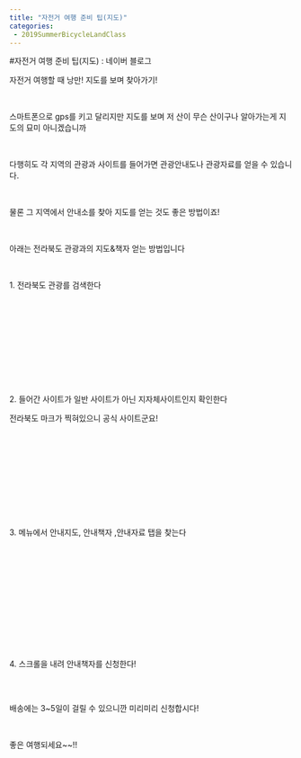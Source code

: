 ```yaml
---
title: "자전거 여행 준비 팁(지도)"
categories:
 - 2019SummerBicycleLandClass
---
```

#자전거 여행 준비 팁(지도) : 네이버 블로그
<div class="wrap_rabbit pcol2 _param(1) _postViewArea221565686137" id="post-view221565686137">
<!-- Rabbit HTML --><div class="se-viewer se-theme-default" lang="ko-KR">
<!-- SE_DOC_HEADER_END -->
<div class="se-main-container">
<div class="se-component se-text se-l-default" id="SE-64d8e93c-a580-4626-80ed-e64f84a078f3">
<div class="se-component-content">
<div class="se-section se-section-text se-l-default">
<div class="se-module se-module-text"><!-- SE-TEXT { --><p class="se-text-paragraph se-text-paragraph-align-" id="SE-29399a64-a65a-45de-906c-2a3579e824c7" style=""><span class="se-fs- se-ff-" id="SE-a1ac44de-13cf-494b-bc1d-656ecdc4527a" style="">자전거 여행할 때 낭만! 지도를 보며 찾아가기!</span></p><!-- } SE-TEXT --><!-- SE-TEXT { --><p class="se-text-paragraph se-text-paragraph-align-" id="SE-4f439cd4-9e1c-48ff-b297-30db5afe3e1d" style=""><span class="se-fs- se-ff-" id="SE-acff30b9-c8d7-4371-85c5-b6e3cfb809dd" style="">​</span></p><!-- } SE-TEXT --><!-- SE-TEXT { --><p class="se-text-paragraph se-text-paragraph-align-" id="SE-26266f57-9d36-469f-bb8c-9cbe5b6c88ed" style=""><span class="se-fs- se-ff-" id="SE-fe7a5f71-e3b3-422c-ac2c-cfa96cba89ed" style="">스마트폰으로 gps를 키고 달리지만 지도를 보며 저 산이 무슨 산이구나 알아가는게 지도의 묘미 아니겠습니까</span></p><!-- } SE-TEXT --><!-- SE-TEXT { --><p class="se-text-paragraph se-text-paragraph-align-" id="SE-a8b88160-e5ba-40d5-94e9-22c4534ec88e" style=""><span class="se-fs- se-ff-" id="SE-56d6cdd1-e2c2-4156-b882-5fabf8142ae4" style="">​</span></p><!-- } SE-TEXT --><!-- SE-TEXT { --><p class="se-text-paragraph se-text-paragraph-align-" id="SE-1695fbe0-4a8c-44bf-8842-492720e64032" style=""><span class="se-fs- se-ff-" id="SE-82f4d427-8e05-4e8e-966b-b619c497b59a" style="">다행히도 각 지역의 관광과 사이트를 들어가면 관광안내도나 관광자료를 얻을 수 있습니다.</span></p><!-- } SE-TEXT --><!-- SE-TEXT { --><p class="se-text-paragraph se-text-paragraph-align-" id="SE-74848174-9d65-4bba-b82f-c90ebda28547" style=""><span class="se-fs- se-ff-" id="SE-c8696ad0-ff5b-4b29-ab26-77bd0c0d281d" style="">​</span></p><!-- } SE-TEXT --><!-- SE-TEXT { --><p class="se-text-paragraph se-text-paragraph-align-" id="SE-a4137411-6a48-417d-a301-db28b880d90a" style=""><span class="se-fs- se-ff-" id="SE-8c9fd7a5-1292-4396-a7e0-a8e2b7dae1d4" style="">물론 그 지역에서 안내소를 찾아 지도를 얻는 것도 좋은 방법이죠!</span></p><!-- } SE-TEXT --><!-- SE-TEXT { --><p class="se-text-paragraph se-text-paragraph-align-" id="SE-aad1a8be-0d5e-48fa-8a7a-ade85600cf7c" style=""><span class="se-fs- se-ff-" id="SE-0a5bbba2-71df-467f-8196-8ae8795d5fb8" style="">​</span></p><!-- } SE-TEXT --><!-- SE-TEXT { --><p class="se-text-paragraph se-text-paragraph-align-" id="SE-e6cec40d-d225-4945-a054-4c1788394a53" style=""><span class="se-fs- se-ff-" id="SE-61eb9c58-a75e-47df-befb-18ad812b30d2" style="">아래는 전라북도 관광과의 지도&amp;책자 얻는 방법입니다</span></p><!-- } SE-TEXT --><!-- SE-TEXT { --><p class="se-text-paragraph se-text-paragraph-align-" id="SE-f802e2ab-3150-4db0-a50c-2cfd9f813e0d" style=""><span class="se-fs- se-ff-" id="SE-f6f8d677-2320-4487-a599-2c472613975d" style="">​</span></p><!-- } SE-TEXT --><!-- SE-TEXT { --><p class="se-text-paragraph se-text-paragraph-align-" id="SE-f566ebed-acbb-446a-89dc-db3d93355b87" style=""><span class="se-fs- se-ff-" id="SE-6d61f86f-e75e-4fa0-9c30-b1ef060dea93" style="">1. 전라북도 관광를 검색한다</span></p><!-- } SE-TEXT --></div>
</div>
</div>
</div> <div class="se-component se-image se-l-default" id="SE-70e219bf-b2b6-46a0-94a8-3f89b5193da7">
<div class="se-component-content se-component-content-fit">
<div class="se-section se-section-image se-l-default se-section-align-">
<a class="se-module se-module-image __se_image_link __se_link" data-linkdata='{"id" : "SE-70e219bf-b2b6-46a0-94a8-3f89b5193da7", "src" : "https://postfiles.pstatic.net/MjAxOTA2MTlfMTA1/MDAxNTYwOTE2NzIzNTEw.tdvx51oLthvRdJIKbdpx5wGHR7KG9szEUNL882tgJ38g.PB6CniDqLF9oy8ah4wjpFC6ntGCuXIw5xiU5lwgJnsUg.PNG.dls32208/image.png", "linkUse" : "false", "link" : ""}' data-linktype="img" href="#" onclick="return false;" style=" ">
<img alt="" class="se-image-resource" data-height="313" data-lazy-src="https://postfiles.pstatic.net/MjAxOTA2MTlfMTA1/MDAxNTYwOTE2NzIzNTEw.tdvx51oLthvRdJIKbdpx5wGHR7KG9szEUNL882tgJ38g.PB6CniDqLF9oy8ah4wjpFC6ntGCuXIw5xiU5lwgJnsUg.PNG.dls32208/image.png?type=w966" data-width="693" src="https://postfiles.pstatic.net/MjAxOTA2MTlfMTA1/MDAxNTYwOTE2NzIzNTEw.tdvx51oLthvRdJIKbdpx5wGHR7KG9szEUNL882tgJ38g.PB6CniDqLF9oy8ah4wjpFC6ntGCuXIw5xiU5lwgJnsUg.PNG.dls32208/image.png?type=w80_blur">
</img></a> </div>
</div>
</div> <div class="se-component se-text se-l-default" id="SE-d4f66998-209f-4d58-9613-64bb0850289e">
<div class="se-component-content">
<div class="se-section se-section-text se-l-default">
<div class="se-module se-module-text"><!-- SE-TEXT { --><p class="se-text-paragraph se-text-paragraph-align-" id="SE-ee0e34f5-61bb-4ab3-be19-715acf7f29e6" style=""><span class="se-fs- se-ff-" id="SE-e8b91a25-eca3-45d3-9152-d03185e6166f" style="">​</span></p><!-- } SE-TEXT --><!-- SE-TEXT { --><p class="se-text-paragraph se-text-paragraph-align-" id="SE-4f310d15-0225-4cec-9ecf-dfd34650d4bc" style=""><span class="se-fs- se-ff-" id="SE-83e0cbbf-c2d7-42bd-8fce-f15674bc7a5f" style="">​</span></p><!-- } SE-TEXT --><!-- SE-TEXT { --><p class="se-text-paragraph se-text-paragraph-align-" id="SE-7ded85c7-dd6b-4746-aa55-67df0ea0b61d" style=""><span class="se-fs- se-ff-" id="SE-0d5083fc-eaf6-4bb9-be13-6b2a211564a7" style="">​</span></p><!-- } SE-TEXT --><!-- SE-TEXT { --><p class="se-text-paragraph se-text-paragraph-align-" id="SE-2c1b251d-5eb6-4de3-84b0-6f23322cddc2" style=""><span class="se-fs- se-ff-" id="SE-1eb8e90f-aab7-456a-ab38-8f670fb8363a" style="">​</span></p><!-- } SE-TEXT --><!-- SE-TEXT { --><p class="se-text-paragraph se-text-paragraph-align-" id="SE-c0c743c0-a5b4-4995-8058-df8197545f87" style=""><span class="se-fs- se-ff-" id="SE-fc82c326-4083-4238-b2db-56981c4b3d7f" style="">​</span></p><!-- } SE-TEXT --><!-- SE-TEXT { --><p class="se-text-paragraph se-text-paragraph-align-" id="SE-527e83ca-3443-4ca6-ae4f-c6c5e0205a31" style=""><span class="se-fs- se-ff-" id="SE-afb6eab7-4a83-4d64-b6bc-d5c521ef615b" style="">2. 들어간 사이트가 일반 사이트가 아닌 지자체사이트인지 확인한다</span></p><!-- } SE-TEXT --><!-- SE-TEXT { --><p class="se-text-paragraph se-text-paragraph-align-" id="SE-f5adef5f-cbe5-4f9d-9f4b-b0f816bdbac6" style=""><span class="se-fs- se-ff-" id="SE-bcb97b5f-2371-4a25-a913-08c9b07ad29d" style="">전라북도 마크가 찍혀있으니 공식 사이트군요!</span></p><!-- } SE-TEXT --></div>
</div>
</div>
</div> <div class="se-component se-image se-l-default" id="SE-53bd2fc4-c259-4a3a-b725-043b443594cc">
<div class="se-component-content se-component-content-fit">
<div class="se-section se-section-image se-l-default se-section-align-">
<a class="se-module se-module-image __se_image_link __se_link" data-linkdata='{"id" : "SE-53bd2fc4-c259-4a3a-b725-043b443594cc", "src" : "https://postfiles.pstatic.net/MjAxOTA2MTlfNzEg/MDAxNTYwOTE2ODE2ODE1.Uy95vPkQcBR_4INgsxJdm9LS9qTCqCQkMzGmdiwSHk4g.swBTDlZ60VO64its_BxEzt8weF4VTX_p6zPaIIpjXUcg.PNG.dls32208/image.png", "linkUse" : "false", "link" : ""}' data-linktype="img" href="#" onclick="return false;" style=" ">
<img alt="" class="se-image-resource" data-height="311" data-lazy-src="https://postfiles.pstatic.net/MjAxOTA2MTlfNzEg/MDAxNTYwOTE2ODE2ODE1.Uy95vPkQcBR_4INgsxJdm9LS9qTCqCQkMzGmdiwSHk4g.swBTDlZ60VO64its_BxEzt8weF4VTX_p6zPaIIpjXUcg.PNG.dls32208/image.png?type=w966" data-width="693" src="https://postfiles.pstatic.net/MjAxOTA2MTlfNzEg/MDAxNTYwOTE2ODE2ODE1.Uy95vPkQcBR_4INgsxJdm9LS9qTCqCQkMzGmdiwSHk4g.swBTDlZ60VO64its_BxEzt8weF4VTX_p6zPaIIpjXUcg.PNG.dls32208/image.png?type=w80_blur">
</img></a> </div>
</div>
</div> <div class="se-component se-text se-l-default" id="SE-89405371-921c-41a5-bc0f-27b392aa3225">
<div class="se-component-content">
<div class="se-section se-section-text se-l-default">
<div class="se-module se-module-text"><!-- SE-TEXT { --><p class="se-text-paragraph se-text-paragraph-align-" id="SE-41485fc9-f2e2-42f5-a4dc-9fbb3402bd87" style=""><span class="se-fs- se-ff-" id="SE-65d8e8f9-9675-4e33-b111-94400cffb2a4" style="">​</span></p><!-- } SE-TEXT --><!-- SE-TEXT { --><p class="se-text-paragraph se-text-paragraph-align-" id="SE-1e9bdac4-0291-4da3-b852-6e2b2feaa888" style=""><span class="se-fs- se-ff-" id="SE-fed84e92-7f29-4fe7-8530-cb339ca13b33" style="">​</span></p><!-- } SE-TEXT --><!-- SE-TEXT { --><p class="se-text-paragraph se-text-paragraph-align-" id="SE-be592cf5-f927-4e21-a7bd-2f3484336f64" style=""><span class="se-fs- se-ff-" id="SE-d6f003b8-da1e-474f-aa7b-bb9d6fd24252" style="">​</span></p><!-- } SE-TEXT --><!-- SE-TEXT { --><p class="se-text-paragraph se-text-paragraph-align-" id="SE-f8bf229e-f00e-4d07-bd92-8299378ce03c" style=""><span class="se-fs- se-ff-" id="SE-0c578813-015f-4e74-b69d-f7d347f9ec6e" style="">​</span></p><!-- } SE-TEXT --><!-- SE-TEXT { --><p class="se-text-paragraph se-text-paragraph-align-" id="SE-b6410d72-8f2c-4a12-b073-8941e46bac4a" style=""><span class="se-fs- se-ff-" id="SE-c3cb963f-5bf6-4363-9e49-640408df485c" style="">​</span></p><!-- } SE-TEXT --><!-- SE-TEXT { --><p class="se-text-paragraph se-text-paragraph-align-" id="SE-da524fde-f8e5-4b1f-8805-f7703985a30a" style=""><span class="se-fs- se-ff-" id="SE-d0ee7162-90a9-4e10-a3e4-27231253bd59" style="">3. 메뉴에서 안내지도, 안내책자 ,안내자료 탭을 찾는다</span></p><!-- } SE-TEXT --></div>
</div>
</div>
</div> <div class="se-component se-image se-l-default" id="SE-3ce8776d-28f8-4b2a-a476-42126ba81388">
<div class="se-component-content se-component-content-fit">
<div class="se-section se-section-image se-l-default se-section-align-">
<a class="se-module se-module-image __se_image_link __se_link" data-linkdata='{"id" : "SE-3ce8776d-28f8-4b2a-a476-42126ba81388", "src" : "https://postfiles.pstatic.net/MjAxOTA2MTlfOTgg/MDAxNTYwOTE2OTM1MzUx.ouCNRwMyBzys7TsKlGZZlFPnfUuxQI7wcA9Ow2Lkov0g.3X82m722pf96XcpRBIJi3SHfq-lJ8EK50RFTjW5Qp7gg.PNG.dls32208/image.png", "linkUse" : "false", "link" : ""}' data-linktype="img" href="#" onclick="return false;" style=" ">
<img alt="" class="se-image-resource" data-height="251" data-lazy-src="https://postfiles.pstatic.net/MjAxOTA2MTlfOTgg/MDAxNTYwOTE2OTM1MzUx.ouCNRwMyBzys7TsKlGZZlFPnfUuxQI7wcA9Ow2Lkov0g.3X82m722pf96XcpRBIJi3SHfq-lJ8EK50RFTjW5Qp7gg.PNG.dls32208/image.png?type=w966" data-width="693" src="https://postfiles.pstatic.net/MjAxOTA2MTlfOTgg/MDAxNTYwOTE2OTM1MzUx.ouCNRwMyBzys7TsKlGZZlFPnfUuxQI7wcA9Ow2Lkov0g.3X82m722pf96XcpRBIJi3SHfq-lJ8EK50RFTjW5Qp7gg.PNG.dls32208/image.png?type=w80_blur">
</img></a> </div>
</div>
</div> <div class="se-component se-text se-l-default" id="SE-3f55c212-5125-4305-8201-daef6668d01a">
<div class="se-component-content">
<div class="se-section se-section-text se-l-default">
<div class="se-module se-module-text"><!-- SE-TEXT { --><p class="se-text-paragraph se-text-paragraph-align-" id="SE-543a31b4-6c42-4746-a051-6e6c7a1f30f3" style=""><span class="se-fs- se-ff-" id="SE-6d4a3abb-1602-435b-9187-cc459c1def62" style="">​</span></p><!-- } SE-TEXT --><!-- SE-TEXT { --><p class="se-text-paragraph se-text-paragraph-align-" id="SE-97e53edc-7b71-4f51-a265-9447983d7201" style=""><span class="se-fs- se-ff-" id="SE-0f11d1e6-754d-41b2-ba41-3e21db9a7481" style="">​</span></p><!-- } SE-TEXT --><!-- SE-TEXT { --><p class="se-text-paragraph se-text-paragraph-align-" id="SE-233bbd2e-e070-44a5-b456-0e2df8147fe3" style=""><span class="se-fs- se-ff-" id="SE-e66daff5-b66d-4e7b-ace0-896bad1fb4dd" style="">​</span></p><!-- } SE-TEXT --><!-- SE-TEXT { --><p class="se-text-paragraph se-text-paragraph-align-" id="SE-01e6f7bc-faf8-45d7-9d08-72ee1e29e097" style=""><span class="se-fs- se-ff-" id="SE-229359d5-ee04-4bfd-bcbf-db4040b0a7d4" style="">​</span></p><!-- } SE-TEXT --><!-- SE-TEXT { --><p class="se-text-paragraph se-text-paragraph-align-" id="SE-bd06d0db-7f94-40a6-99b0-449b0bb0858d" style=""><span class="se-fs- se-ff-" id="SE-386c4334-428f-4128-8fa3-610be05c30e1" style="">​</span></p><!-- } SE-TEXT --><!-- SE-TEXT { --><p class="se-text-paragraph se-text-paragraph-align-" id="SE-e7257cc6-01e2-46f9-9737-7fb4129ae47e" style=""><span class="se-fs- se-ff-" id="SE-bc9658eb-5367-4c31-8544-b02cf0753d18" style="">​</span></p><!-- } SE-TEXT --><!-- SE-TEXT { --><p class="se-text-paragraph se-text-paragraph-align-" id="SE-598155be-a4c4-4fe5-84db-4e66b331ba61" style=""><span class="se-fs- se-ff-" id="SE-40169c41-1573-4954-b7d1-8d5927272ec1" style="">4. 스크롤을 내려 안내책자를 신청한다!</span></p><!-- } SE-TEXT --></div>
</div>
</div>
</div> <div class="se-component se-image se-l-default" id="SE-824b559b-ec00-4279-a5ab-79535b294027">
<div class="se-component-content se-component-content-fit">
<div class="se-section se-section-image se-l-default se-section-align-">
<a class="se-module se-module-image __se_image_link __se_link" data-linkdata='{"id" : "SE-824b559b-ec00-4279-a5ab-79535b294027", "src" : "https://postfiles.pstatic.net/MjAxOTA2MTlfNTMg/MDAxNTYwOTE3MDIxNDg1.3bv77C_vNy0TuhBR9g5CMppfyLpkDW4WiX68kgnbyHUg.sKr4_4eLLHOKNI52ITdGhuNLjM-eizc6JlxvYTU0cz0g.PNG.dls32208/image.png", "linkUse" : "false", "link" : ""}' data-linktype="img" href="#" onclick="return false;" style=" ">
<img alt="" class="se-image-resource" data-height="355" data-lazy-src="https://postfiles.pstatic.net/MjAxOTA2MTlfNTMg/MDAxNTYwOTE3MDIxNDg1.3bv77C_vNy0TuhBR9g5CMppfyLpkDW4WiX68kgnbyHUg.sKr4_4eLLHOKNI52ITdGhuNLjM-eizc6JlxvYTU0cz0g.PNG.dls32208/image.png?type=w966" data-width="693" src="https://postfiles.pstatic.net/MjAxOTA2MTlfNTMg/MDAxNTYwOTE3MDIxNDg1.3bv77C_vNy0TuhBR9g5CMppfyLpkDW4WiX68kgnbyHUg.sKr4_4eLLHOKNI52ITdGhuNLjM-eizc6JlxvYTU0cz0g.PNG.dls32208/image.png?type=w80_blur">
</img></a> </div>
</div>
</div> <div class="se-component se-text se-l-default" id="SE-0a894648-a1b6-4e2f-acd2-27ac03c4cb5a">
<div class="se-component-content">
<div class="se-section se-section-text se-l-default">
<div class="se-module se-module-text"><!-- SE-TEXT { --><p class="se-text-paragraph se-text-paragraph-align-" id="SE-b1fa97ff-1c15-40aa-b1b7-e7bb763b7a70" style=""><span class="se-fs- se-ff-" id="SE-f8b29a62-9b6f-4a80-94df-708d5d0c6085" style="">​</span></p><!-- } SE-TEXT --><!-- SE-TEXT { --><p class="se-text-paragraph se-text-paragraph-align-" id="SE-8ffe2b05-d17d-434c-a8e1-f4f18dbae69e" style=""><span class="se-fs- se-ff-" id="SE-60d2a6df-8d2c-467d-b3fe-bbd5f0083a98" style="">배송에는 3~5일이 걸릴 수 있으니깐 미리미리 신청합시다!</span></p><!-- } SE-TEXT --><!-- SE-TEXT { --><p class="se-text-paragraph se-text-paragraph-align-" id="SE-625307a1-fbe8-4097-9402-40227ff1bf6d" style=""><span class="se-fs- se-ff-" id="SE-633a8530-86e2-49b6-8d5f-47671a26060b" style="">​</span></p><!-- } SE-TEXT --><!-- SE-TEXT { --><p class="se-text-paragraph se-text-paragraph-align-" id="SE-ec1d41c3-103e-4067-9e7d-62756f4fe5d6" style=""><span class="se-fs- se-ff-" id="SE-f2808fce-3eeb-4d28-b1c5-3183a9a9c151" style="">좋은 여행되세요~~!!</span></p><!-- } SE-TEXT --></div>
</div>
</div>
</div> </div>
</div>
</div>
